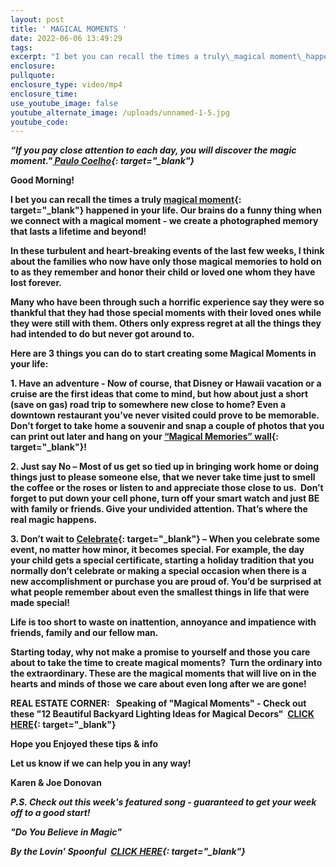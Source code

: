 ```yaml
---
layout: post
title: ' MAGICAL MOMENTS '
date: 2022-06-06 13:49:29
tags:
excerpt: "I bet you can recall the times a truly\_magical moment\_happened in your life. "
enclosure:
pullquote:
enclosure_type: video/mp4
enclosure_time:
use_youtube_image: false
youtube_alternate_image: /uploads/unnamed-1-5.jpg
youtube_code:
---
```

***“If you pay close attention to each day, you will discover the magic moment."[&nbsp;Paulo Coelho](https://t.e2ma.net/click/2zs6nh/q6p3gvi/y0eheq){: target="_blank"}***

**Good Morning\! &nbsp;**

**I bet you can recall the times a truly&nbsp;[magical moment](https://t.e2ma.net/click/2zs6nh/q6p3gvi/etfheq){: target="_blank"}&nbsp;happened in your life. Our brains do a funny thing when we connect with a magical moment - we create a photographed memory that lasts a lifetime and beyond\!**

**In these turbulent and heart-breaking events of the last few weeks, I think about the families who now have only those magical memories to hold on to as they remember and honor their child or loved one whom they have lost forever. &nbsp;**

**Many who have been through such a horrific experience say they were so thankful that they had those special moments with their loved ones while they were still with them. Others only express regret at all the things they had intended to do but never got around to.**

**Here are 3 things you can do to start creating some Magical Moments in your life:**

**1\. Have an adventure - Now of course, that Disney or Hawaii vacation or a cruise are the first ideas that come to mind, but how about just a short (save on gas) road trip to somewhere new close to home? Even a downtown restaurant you’ve never visited could prove to be memorable. Don’t forget to take home a souvenir and snap a couple of photos that you can print out later and hang on your&nbsp;[“Magical Memories” wall](https://t.e2ma.net/click/2zs6nh/q6p3gvi/ulgheq){: target="_blank"}\!**

**2\. Just say No – Most of us get so tied up in bringing work home or doing things just to please someone else, that we never take time just to smell the coffee or the roses or listen to and appreciate those close to us. &nbsp;Don’t forget to put down your cell phone, turn off your smart watch and just BE with family or friends. Give your undivided attention. That’s where the real magic happens.**

**3\. Don’t wait to&nbsp;[Celebrate](https://t.e2ma.net/click/2zs6nh/q6p3gvi/aehheq){: target="_blank"}&nbsp;– When you celebrate some event, no matter how minor, it becomes special. For example, the day your child gets a special certificate, starting a holiday tradition that you normally don’t celebrate or making a special occasion when there is a new accomplishment or purchase you are proud of. You’d be surprised at what people remember about even the smallest things in life that were made special\!**

**Life is too short to waste on inattention, annoyance and impatience with friends, family and our fellow man.**

**Starting today, why not make a promise to yourself and those you care about to take the time to create magical moments? &nbsp;Turn the ordinary into the extraordinary. These are the magical moments that will live on in the hearts and minds of those we care about even long after we are gone\!**

**REAL ESTATE CORNER: &nbsp; Speaking of "Magical Moments" - Check out these "12 Beautiful Backyard Lighting Ideas for Magical Decors" &nbsp;[CLICK HERE](https://t.e2ma.net/click/2zs6nh/q6p3gvi/q6hheq){: target="_blank"}**

**Hope you Enjoyed these tips & info**

**Let us know if we can help you in any way\!&nbsp;**

**Karen & Joe Donovan&nbsp;**

***P.S. Check out this week's featured song - guaranteed to get your week off to a good start\! &nbsp;***

***"Do You Believe in Magic" &nbsp;***

***By the Lovin' Spoonful &nbsp;[CLICK HERE](https://t.e2ma.net/click/2zs6nh/q6p3gvi/6yiheq){: target="_blank"}***&nbsp;
